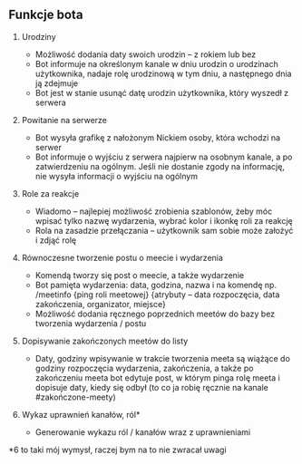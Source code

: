 ## Funkcje bota

1. Urodziny
    - Możliwość dodania daty swoich urodzin – z rokiem lub bez
    - Bot informuje na określonym kanale w dniu urodzin o urodzinach użytkownika, nadaje rolę urodzinową w tym dniu, a następnego dnia ją zdejmuje
    - Bot jest w stanie usunąć datę urodzin użytkownika, który wyszedł z serwera

2. Powitanie na serwerze
    - Bot wysyła grafikę z nałożonym Nickiem osoby, która wchodzi na serwer
    - Bot informuje o wyjściu z serwera najpierw na osobnym kanale, a po zatwierdzeniu na ogólnym. Jeśli nie dostanie zgody na informację, nie wysyła informacji o wyjściu na ogólnym

3. Role za reakcje
    - Wiadomo – najlepiej możliwość zrobienia szablonów, żeby móc wpisać tylko nazwę wydarzenia, wybrać kolor i ikonkę roli za reakcję
    - Rola na zasadzie przełączania – użytkownik sam sobie może założyć i zdjąć rolę

4. Równoczesne tworzenie postu o meecie i wydarzenia
    - Komendą tworzy się post o meecie, a także wydarzenie
    - Bot pamięta wydarzenia: data, godzina, nazwa i na komendę np. /meetinfo {ping roli meetowej} {atrybuty – data rozpoczęcia, data zakończenia, organizator, miejsce}
    - Możliwość dodania ręcznego poprzednich meetów do bazy bez tworzenia wydarzenia / postu

5. Dopisywanie zakończonych meetów do listy
    - Daty, godziny wpisywanie w trakcie tworzenia meeta są wiążące do godziny rozpoczęcia wydarzenia, zakończenia, a także po zakończeniu meeta bot edytuje post, w którym pinga rolę meeta i dopisuje daty, kiedy się odbył (to co ja robię ręcznie na kanale #zakończone-meety)

6. Wykaz uprawnień kanałów, ról*
    - Generowanie wykazu ról / kanałów wraz z uprawnieniami

*6 to taki mój wymysł, raczej bym na to nie zwracał uwagi
